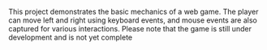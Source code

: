 This project demonstrates the basic mechanics of a web game. The player can move left and right using keyboard events, and mouse events are also captured for various interactions. Please note that the game is still under development and is not yet complete
